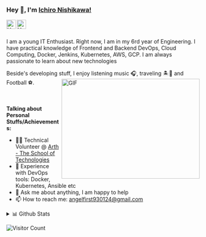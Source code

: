 ### Hey 👋, I'm [Ichiro Nishikawa!](https://www.linkedin.com/in/denis-nishikawa-8b0325227/)


<a href="https://twitter.com/denis-nishikawa">
  <img align="left" alt="Harshet's Twitter | Twitter" width="24px" src="https://img.icons8.com/color/96/000000/twitter--v2.png" />
</a>
<a href="https://www.linkedin.com/in/denis-nishikawa-8b0325227/">
  <img align="left" alt="Harshet's LinkedIN" width="24px" src="https://img.icons8.com/fluency/48/000000/linkedin.png" />
</a>
<br />
<br />

I am a young IT Enthusiast. Right now, I am in my 6rd year of Engineering. I have practical knowledge of Frontend and Backend DevOps, Cloud Computing,  Docker, Jenkins, Kubernetes, AWS, GCP. I am always passionate to learn about new technologies

Beside's developing stuff, I enjoy listening music 🎧, traveling 🏝️🗻 and Football ⚽.
  <img align="right" alt="GIF" width="360" height="260" src="https://media.giphy.com/media/qgQUggAC3Pfv687qPC/giphy.gif" />

<br />

**Talking about Personal Stuffs/Achievements:**

- 👨‍💻 Technical Volunteer @ [Arth - The School of Technologies](https://abema.tv/)
- 🌱 Experience with DevOps tools: Docker, Kubernetes, Ansible etc
- 💬 Ask me about anything, I am happy to help
- 📫 How to reach me: angelfirst930124@gmail.com

<details>
<summary>📊 Github Stats</summary>

<p align="left"> <img src="https://github-readme-stats.vercel.app/api?username=Harshetjain666&show_icons=true&hide_border=true&theme=gotham" alt="Harshet Jain | Stats" />   
  
 <p><img align="left" src="https://github-readme-streak-stats.herokuapp.com/?user=Harshetjain666&" alt="HarshetJain" /></p>


</details>

![Visitor Count](https://profile-counter.glitch.me/{Harshetjain666}/count.svg)

<!--
**Languages and Tools:**
<code><img height="20" src="https://raw.githubusercontent.com/github/explore/80688e429a7d4ef2fca1e82350fe8e3517d3494d/topics/python/python.png"></code>
<code><img height="20" src="https://raw.githubusercontent.com/github/explore/80688e429a7d4ef2fca1e82350fe8e3517d3494d/topics/cpp/cpp.png"></code>
<code><img height="20" src="https://raw.githubusercontent.com/github/explore/80688e429a7d4ef2fca1e82350fe8e3517d3494d/topics/javascript/javascript.png"></code>
<code><img height="20" src="https://raw.githubusercontent.com/github/explore/80688e429a7d4ef2fca1e82350fe8e3517d3494d/topics/react/react.png"></code>
<code><img height="20" src="https://github.com/chiragsamal/chiragsamal/blob/master/Images/Rlogo.png"></code>
<code><img height="20" src="https://github.com/chiragsamal/chiragsamal/blob/master/Images/django-logo-negative.png"></code>
<code><img height="20" src="https://github.com/chiragsamal/chiragsamal/blob/master/Images/Tensorflow_logo.svg.png"></code>
<code><img height="20" src="https://github.com/chiragsamal/chiragsamal/blob/master/Images/pytorch.jpeg"></code>
<code><img height="20" src="https://raw.githubusercontent.com/github/explore/80688e429a7d4ef2fca1e82350fe8e3517d3494d/topics/git/git.png"></code>
<code><img height="20" src="https://raw.githubusercontent.com/github/explore/80688e429a7d4ef2fca1e82350fe8e3517d3494d/topics/terminal/terminal.png"></code>


⭐️ You can find more about me in my portfolio website here: [Harshetjain666](http://Harshetjain.github.io/)


**Harshetjain666/Harshetjain666** is a ✨ _special_ ✨ repository because its `README.md` (this file) appears on your GitHub profile.

Here are some ideas to get you started:

- 🔭 I’m currently working on ...
- 🌱 I’m currently learning ...
- 👯 I’m looking to collaborate on ...
- 🤔 I’m looking for help with ...
- 💬 Ask me about ...
- 📫 How to reach me: ...
- 😄 Pronouns: ...
- ⚡ Fun fact: ...
-->

